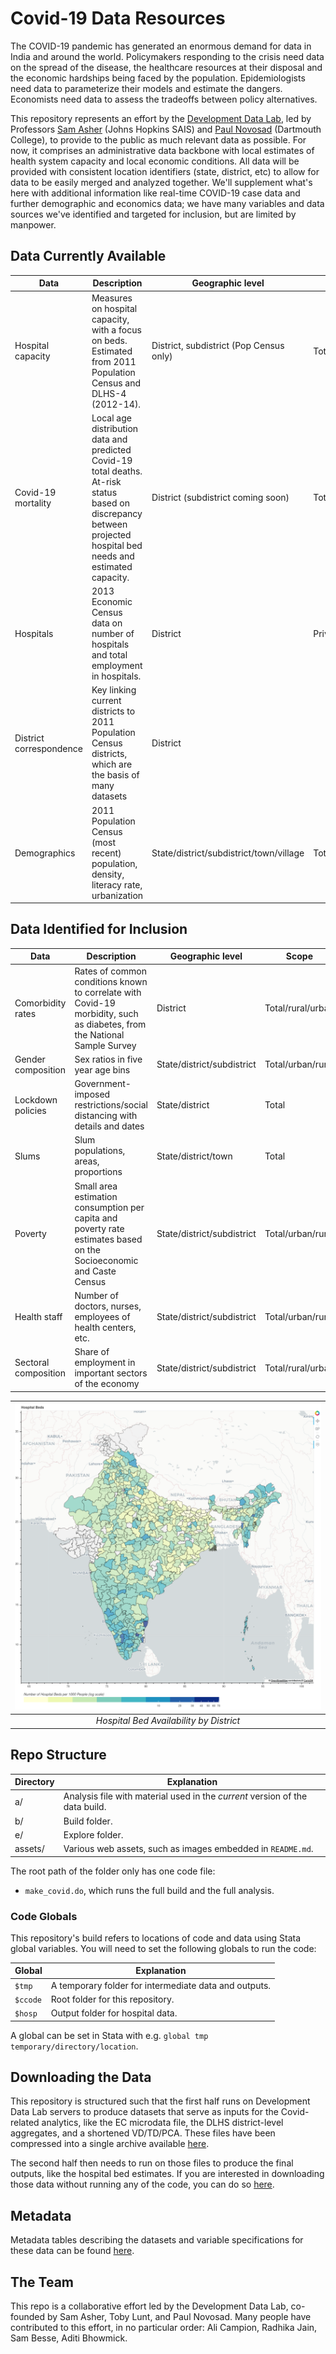 # Covid-19 Data Resources

The COVID-19 pandemic has generated an enormous demand for data in
India and around the world. Policymakers responding to the crisis need
data on the spread of the disease, the healthcare resources at their
disposal and the economic hardships being faced by the
population. Epidemiologists need data to parameterize their models and
estimate the dangers. Economists need data to assess the tradeoffs
between policy alternatives. 

This repository represents an effort by the <a href="http://www.devdatalab.org" target="_blank">Development Data Lab</a>, led by Professors <a href="http://samuelasher.com" target="_blank">Sam Asher</a> (Johns Hopkins SAIS) and <a href="http://www.dartmouth.edu/~novosad/" target="_blank">Paul Novosad</a> (Dartmouth College), to provide to the public as much relevant data as possible. For now, it comprises an
administrative data backbone with local estimates of health system
capacity and local economic conditions. All data will be provided with consistent location identifiers (state, district, etc) to allow for data to be easily merged and analyzed together. We'll supplement what's here
with additional information like real-time COVID-19 case data and
further demographic and economics data; we have many variables and
data sources we've identified and targeted for inclusion, but are
limited by manpower.

## Data Currently Available

| Data              | Description | Geographic level | Scope |
| ----------- | ----------- | ----------- | ----------- |
| Hospital capacity | Measures on hospital capacity, with a focus on beds. Estimated from 2011 Population Census and DLHS-4 (2012-14). | District, subdistrict (Pop Census only) | Total |
| Covid-19 mortality | Local age distribution data and predicted Covid-19 total deaths. At-risk status based on discrepancy between projected hospital bed needs and estimated capacity. | District (subdistrict coming soon) | Total/rural/urban |
| Hospitals | 2013 Economic Census data on number of hospitals and total employment in hospitals. | District | Private/public |
|District correspondence | Key linking current districts to 2011 Population Census districts, which are the basis of many datasets | District | |
| Demographics | 2011 Population Census (most recent) population, density, literacy rate, urbanization | State/district/subdistrict/town/village | Total/rural/urban |


## Data Identified for Inclusion

| Data              | Description | Geographic level | Scope |
| ----------- | ----------- | ----------- | ----------- |
| Comorbidity rates | Rates of common conditions known to correlate with Covid-19 morbidity, such as diabetes, from the National Sample Survey | District | Total/rural/urban |
| Gender composition | Sex ratios in five year age bins | State/district/subdistrict | Total/urban/rural |
| Lockdown policies | Government-imposed restrictions/social distancing with details and dates | State/district | Total |
| Slums | Slum populations, areas, proportions | State/district/town | Total |
| Poverty | Small area estimation consumption per capita and poverty rate estimates based on the Socioeconomic and Caste Census | State/district/subdistrict | Total/urban/rural | 
| Health staff | Number of doctors, nurses, employees of health centers, etc. | State/district/subdistrict | Total/urban/rural | COVID testing and cases | Numbers tested and infected, date of first confirmed case, etc | State (potentially district) | Total |
| Sectoral composition | Share of employment in important sectors of the economy | State/district/subdistrict | Total/rural/urban |

| ![Hospital Beds by District](assets/dlhs4_perk_beds_pubpriv.png?raw=true "Hospital Beds") | 
|:--:| 
| *Hospital Bed Availability by District* |

## Repo Structure

| Directory   | Explanation |
| ----------- | ----------- |
| a/          | Analysis file with material used in the *current* version of the data build.
| b/          | Build folder.  |
| e/          | Explore folder. |
| assets/     | Various web assets, such as images embedded in `README.md`.  |

The root path of the folder only has one code file:
- `make_covid.do`, which runs the full build and the full analysis.

### Code Globals

This repository's build refers to locations of code and data using
Stata global variables. You will need to set the following globals to
run the code:

| Global   | Explanation |
| ----------- | ----------- |
| `$tmp`          | A temporary folder for intermediate data and outputs.
| `$ccode`          | Root folder for this repository.  |
| `$hosp`          | Output folder for hospital data. |

A global can be set in Stata with e.g. `global tmp temporary/directory/location`.

## Downloading the Data

This repository is structured such that the first half runs on
Development Data Lab servers to produce datasets that serve as inputs
for the Covid-related analytics, like the EC microdata file, the DLHS
district-level aggregates, and a shortened VD/TD/PCA. These files have
been compressed into a single archive available
[here](https://dl.dropboxusercontent.com/s/80igbve4f751rz1/ddl_covid_input_data.tar.gz?dl=0). 

The second half then needs to run on those files to produce the final
outputs, like the hospital bed estimates. If you are interested in
downloading those data without running any of the code, you can do so
[here](https://dl.dropboxusercontent.com/s/ig9u8ol45445vdl/ddl_covid_output_data.tar.gz?dl=0).

## Metadata

Metadata tables describing the datasets and variable specifications
for these data can be found
[here](https://github.com/devdatalab/covid/blob/master/assets/metadata.md).

## The Team

This repo is a collaborative effort led by the Development Data Lab, co-founded by Sam Asher, Toby Lunt, and Paul Novosad. Many people have contributed to this effort, in no particular order: Ali Campion, Radhika Jain, Sam Besse, Aditi Bhowmick. 
